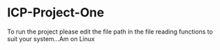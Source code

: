 # ICP-Project-One
To run the project please edit the file path in the file reading functions to suit your system...Am on Linux